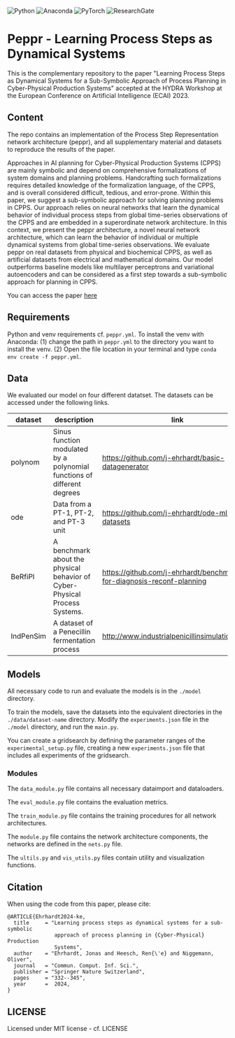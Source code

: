 ![Python](https://img.shields.io/badge/python-3670A0?style=for-the-badge&logo=python&logoColor=ffdd54)
![Anaconda](https://img.shields.io/badge/Anaconda-%2344A833.svg?style=for-the-badge&logo=anaconda&logoColor=white)
![PyTorch](https://img.shields.io/badge/PyTorch-%23EE4C2C.svg?style=for-the-badge&logo=PyTorch&logoColor=white)
![ResearchGate](https://img.shields.io/badge/ResearchGate-00CCBB?style=for-the-badge&logo=ResearchGate&logoColor=white)

# Peppr - Learning Process Steps as Dynamical Systems

This is the complementary repository to the paper "Learning Process Steps as Dynamical Systems for a Sub-Symbolic Approach of Process Planning in Cyber-Physical Production Systems" accepted at the HYDRA Workshop at the European Conference on Artificial Intelligence (ECAI) 2023. 

## Content

The repo contains an implementation of the Process Step Representation network architecture (peppr), and all supplementary material and datasets to reproduce the results of the paper.

Approaches in AI planning for Cyber-Physical Production Systems (CPPS) are mainly symbolic and depend on comprehensive formalizations of system domains and planning problems.
Handcrafting such formalizations requires detailed knowledge of the formalization language, of the CPPS, and is overall considered difficult, tedious, and error-prone.
Within this paper, we suggest a sub-symbolic approach for solving planning problems in CPPS. 
Our approach relies on neural networks that learn the dynamical behavior of individual process steps from global time-series observations of the CPPS and are embedded in a superordinate network architecture. 
In this context, we present the peppr architecture, a novel neural network architecture, which can learn the behavior of individual or multiple dynamical systems from global time-series observations.
We evaluate peppr on real datasets from physical and biochemical CPPS, as well as artificial datasets from electrical and mathematical domains. 
Our model outperforms baseline models like multilayer perceptrons and variational autoencoders and can be considered as a first step towards a sub-symbolic approach for planning in CPPS. 

You can access the paper [here](https://www.researchgate.net/publication/XXXX)


## Requirements

Python and venv requirements cf. `peppr.yml`.
To install the venv with Anaconda: (1) change the path in `peppr.yml` to the directory you want to install the venv. (2) Open the file location in your terminal and type `conda env create -f peppr.yml`.


## Data
We evaluated our model on four different datatset. The datasets can be accessed under the following links. 

| dataset                   | description                                                                | link                                                                            |
|---------------------------|----------------------------------------------------------------------------|---------------------------------------------------------------------------------|
| polynom                   | Sinus function modulated by a polynomial functions of different degrees    | https://github.com/j-ehrhardt/basic-datagenerator                               |
| ode                       | Data from a PT-1, PT-2, and PT-3 unit                                      | https://github.com/j-ehrhardt/ode-ml-datasets                                   |
| BeRfiPl                   | A benchmark about the physical behavior of Cyber-Physical Process Systems. | https://github.com/j-ehrhardt/benchmark-for-diagnosis-reconf-planning           |
| IndPenSim                 | A dataset of a Penecillin fermentation process                             | http://www.industrialpenicillinsimulation.com/                                  |

## Models

All necessary code to run and evaluate the models is in the `./model` directory. 

To train the models, save the datasets into the equivalent directories in the `./data/dataset-name` directory. 
Modify the `experiments.json` file in the `./model` directory, and run the `main.py`. 

You can create a gridsearch by defining the parameter ranges of the `experimental_setup.py` file, creating a new `experiments.json` file that includes all experiments of the gridsearch.

### Modules

The `data_module.py` file contains all necessary dataimport and dataloaders. 

The `eval_module.py` file contains the evaluation metrics. 

The `train_module.py` file contains the training procedures for all network architectures. 

The `module.py` file contains the network architecture components, the networks are defined in the `nets.py` file. 

The `ultils.py` and `vis_utils.py` files contain utility and visualization functions. 



## Citation

When using the code from this paper, please cite: 
```
@ARTICLE{Ehrhardt2024-ke,
  title     = "Learning process steps as dynamical systems for a sub-symbolic
               approach of process planning in {Cyber-Physical} Production
               Systems",
  author    = "Ehrhardt, Jonas and Heesch, Ren{\'e} and Niggemann, Oliver",
  journal   = "Commun. Comput. Inf. Sci.",
  publisher = "Springer Nature Switzerland",
  pages     = "332--345",
  year      =  2024,
}

```


## LICENSE

Licensed under MIT license - cf. LICENSE

